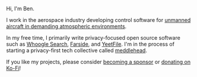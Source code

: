 Hi, I'm Ben.

I work in the aerospace industry developing control software for [unmanned aircraft in demanding atmospheric environments](https://bst.aero).

In my free time, I primarily write privacy-focused open source software such as [Whoogle Search](https://github.com/benbusby/whoogle-search), [Farside](https://github.com/benbusby/farside), and [YeetFile](https://github.com/benbusby/yeetfile). I'm in the process of starting a privacy-first tech collective called [meddlehead](https://meddlehead.com).

If you like my projects, please consider [becoming a sponsor](https://github.com/sponsors/benbusby) or [donating on Ko-Fi](https://ko-fi.com/benbusby)!
